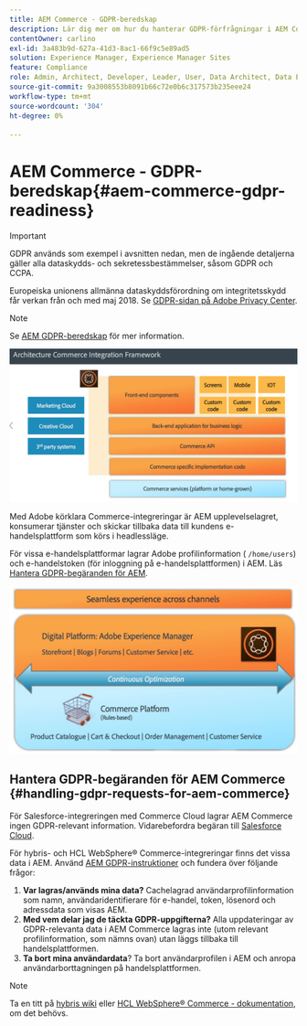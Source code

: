```yaml
---
title: AEM Commerce - GDPR-beredskap
description: Lär dig mer om hur du hanterar GDPR-förfrågningar i AEM Commerce och hur du använder dem.
contentOwner: carlino
exl-id: 3a483b9d-627a-41d3-8ac1-66f9c5e89ad5
solution: Experience Manager, Experience Manager Sites
feature: Compliance
role: Admin, Architect, Developer, Leader, User, Data Architect, Data Engineer
source-git-commit: 9a3008553b8091b66c72e0b6c317573b235eee24
workflow-type: tm+mt
source-wordcount: '304'
ht-degree: 0%

---
```


# AEM Commerce - GDPR-beredskap{#aem-commerce-gdpr-readiness}

>[!IMPORTANT]
>
>GDPR används som exempel i avsnitten nedan, men de ingående detaljerna gäller alla dataskydds- och sekretessbestämmelser, såsom GDPR och CCPA.

Europeiska unionens allmänna dataskyddsförordning om integritetsskydd får verkan från och med maj 2018. Se [GDPR-sidan på Adobe Privacy Center](https://business.adobe.com/privacy/general-data-protection-regulation.html).

>[!NOTE]
>
>Se [AEM GDPR-beredskap](/help/managing/data-protection-and-privacy.md) för mer information.

![screen_shot_2018-03-22at11606](assets/screen_shot_2018-03-22at111606.jpg)

Med Adobe körklara Commerce-integreringar är AEM upplevelselagret, konsumerar tjänster och skickar tillbaka data till kundens e-handelsplattform som körs i headlessläge.

För vissa e-handelsplattformar lagrar Adobe profilinformation ( `/home/users`) och e-handelstoken (för inloggning på e-handelsplattformen) i AEM. Läs [Hantera GDPR-begäranden för AEM](/help/sites-administering/handling-gdpr-requests-for-aem-platform.md).

![screen_shot_2018-03-22at11621](assets/screen_shot_2018-03-22at111621.jpg)

## Hantera GDPR-begäranden för AEM Commerce {#handling-gdpr-requests-for-aem-commerce}

För Salesforce-integreringen med Commerce Cloud lagrar AEM Commerce ingen GDPR-relevant information. Vidarebefordra begäran till [Salesforce Cloud](https://documentation.b2c.commercecloud.salesforce.com/DOC1/index.jsp).

För hybris- och HCL WebSphere® Commerce-integreringar finns det vissa data i AEM. Använd [AEM GDPR-instruktioner](/help/sites-administering/handling-gdpr-requests-for-aem-platform.md) och fundera över följande frågor:

1. **Var lagras/används mina data?** Cachelagrad användarprofilinformation som namn, användaridentifierare för e-handel, token, lösenord och adressdata som visas AEM.
1. **Med vem delar jag de täckta GDPR-uppgifterna?** Alla uppdateringar av GDPR-relevanta data i AEM Commerce lagras inte (utom relevant profilinformation, som nämns ovan) utan läggs tillbaka till handelsplattformen.
1. **Ta bort mina användardata**? Ta bort användarprofilen i AEM och anropa användarborttagningen på handelsplattformen.

>[!NOTE]
>
>Ta en titt på [hybris wiki](https://wiki.hybris.com/) eller [HCL WebSphere® Commerce - dokumentation](https://help.hcltechsw.com/commerce/index.html), om det behövs.
